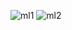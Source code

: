 ![ml1](https://github.com/user-attachments/assets/4616728c-42e7-4102-8ccb-b77303fcc203)
![ml2](https://github.com/user-attachments/assets/5e51e596-193e-49aa-bf8c-d74b79a77ea6)
